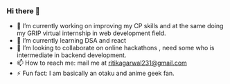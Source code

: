 ### Hi there 👋

- 🔭 I’m currently working on improving my CP skills and at the same doing my GRIP virtual internship in web development field.
- 🌱 I’m currently learning DSA and react
- 👯 I’m looking to collaborate on online hackathons , need some who is intermediate in backend development.
- 📫 How to reach me: mail me at ritikagarwal231@gmail.com
- ⚡ Fun fact: I am basically an otaku and anime geek fan. 
<!--
**ritikagarwal231/ritikagarwal231** is a ✨ _special_ ✨ repository because its `README.md` (this file) appears on your GitHub profile.

Here are some ideas to get you started:

- 🔭 I’m currently working on improving my CP skills and at the same doing my GRIP virtual internship in web development field.
- 🌱 I’m currently learning DSA and react
- 👯 I’m looking to collaborate on online hackathons , need some who is intermediate in backend development.
- 🤔 I’m looking for help with my 
- 💬 Ask me about ...
- 📫 How to reach me: mail me at ritikagarwal231@gmail.com
- 😄 Pronouns: ...
- ⚡ Fun fact: I am basically an otaku and anime geek fan. 
-->
